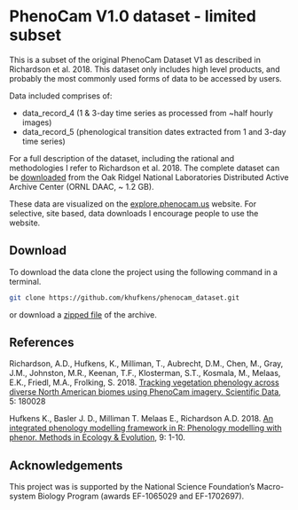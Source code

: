 # PhenoCam V1.0 dataset - limited subset

This is a subset of the original PhenoCam Dataset V1 as described in Richardson et al. 2018. This dataset only includes high level products, and probably the most commonly used forms of data to be accessed by users.

Data included comprises of:

- data_record_4 (1 & 3-day time series as processed from ~half hourly images)
- data_record_5 (phenological transition dates extracted from 1 and 3-day time series)

For a full description of the dataset, including the rational and methodologies I refer to Richardson et al. 2018. The complete dataset can be [downloaded](https://daac.ornl.gov/cgi-bin/dsviewer.pl?ds_id=1511) from the Oak Ridgel National Laboratories Distributed Active Archive Center (ORNL DAAC, ~ 1.2 GB).

These data are visualized on the [explore.phenocam.us](http://explore.phenocam.us) website. For selective, site based, data downloads I encourage people to use the website.

## Download

To download the data clone the project using the following command in a terminal.

```bash
git clone https://github.com/khufkens/phenocam_dataset.git
```

or download a [zipped file](https://github.com/khufkens/phenocam_dataset/archive/master.zip) of the archive.

## References

Richardson, A.D., Hufkens, K., Milliman, T., Aubrecht, D.M., Chen, M., Gray, J.M., Johnston, M.R., Keenan, T.F., Klosterman, S.T., Kosmala, M., Melaas, E.K., Friedl, M.A., Frolking, S.  2018. [Tracking vegetation phenology across diverse North American biomes using PhenoCam imagery. Scientific Data](https://www.nature.com/articles/sdata201828), 5: 180028

Hufkens K., Basler J. D., Milliman T. Melaas E., Richardson A.D. 2018. [An integrated phenology modelling framework in R: Phenology modelling with phenor. Methods in Ecology & Evolution](http://onlinelibrary.wiley.com/doi/10.1111/2041-210X.12970/full), 9: 1-10.

## Acknowledgements

This project was is supported by the National Science Foundation’s Macro-system Biology Program (awards EF-1065029 and EF-1702697).
